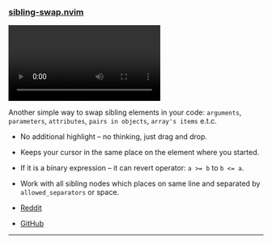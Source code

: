 <h3 id="new-your-plugin.nvim">
  <a href="#sibling-swap.nvim">
    <span class="icon-text">
      <span class="icon">
        <i class="fa-solid fa-book"></i>
      </span>
    </span>
    <span>sibling-swap.nvim</span>
  </a>
</h3>

<video controls>
  <source
    src="https://user-images.githubusercontent.com/46977173/203991867-c80abbd3-e3de-4af9-b721-252c03d44e5f.mov"
  >
</video>

Another simple way to swap sibling elements in your code: `arguments`, `parameters`, `attributes`, `pairs in objects`, 
`array's items` e.t.c.

- No additional highlight – no thinking, just drag and drop.
- Keeps your cursor in the same place on the element where you started.
- If it is a binary expression – it can revert operator: `a >= b` to `b <= a`.
- Work with all sibling nodes which places on same line and separated by `allowed_separators` or space.

- [Reddit](https://www.reddit.com/r/neovim/comments/z4dvmk/siblingswapnvim_another_way_to_swaps_arguments/)
- [GitHub](https://github.com/Wansmer/sibling-swap.nvim)

---
